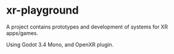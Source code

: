 # xr-playground
A project contains prototypes and development of systems for XR apps/games.

Using Godot 3.4 Mono, and OpenXR plugin.